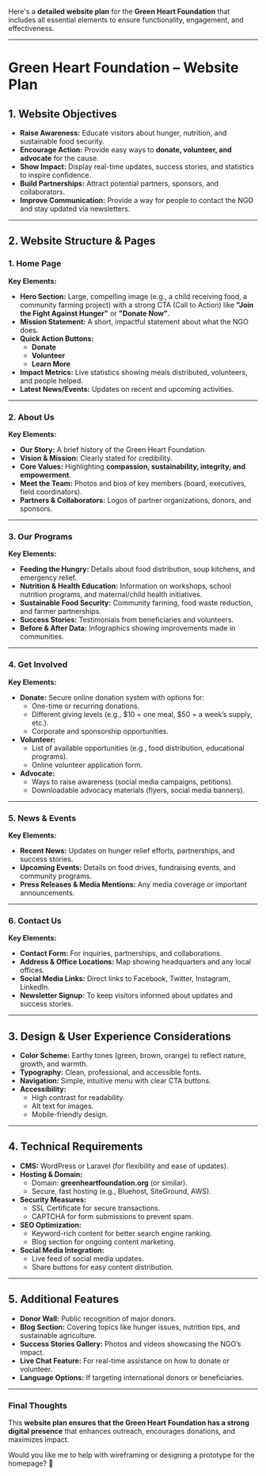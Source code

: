 Here's a **detailed website plan** for the **Green Heart Foundation** that includes all essential elements to ensure functionality, engagement, and effectiveness.  

---

# **Green Heart Foundation – Website Plan**  

## **1. Website Objectives**  
- **Raise Awareness:** Educate visitors about hunger, nutrition, and sustainable food security.  
- **Encourage Action:** Provide easy ways to **donate, volunteer, and advocate** for the cause.  
- **Show Impact:** Display real-time updates, success stories, and statistics to inspire confidence.  
- **Build Partnerships:** Attract potential partners, sponsors, and collaborators.  
- **Improve Communication:** Provide a way for people to contact the NGO and stay updated via newsletters.  

---

## **2. Website Structure & Pages**  

### **1. Home Page**  
**Key Elements:**  
- **Hero Section:** Large, compelling image (e.g., a child receiving food, a community farming project) with a strong CTA (Call to Action) like **"Join the Fight Against Hunger"** or **"Donate Now"**.  
- **Mission Statement:** A short, impactful statement about what the NGO does.  
- **Quick Action Buttons:**  
  - **Donate**  
  - **Volunteer**  
  - **Learn More**  
- **Impact Metrics:** Live statistics showing meals distributed, volunteers, and people helped.  
- **Latest News/Events:** Updates on recent and upcoming activities.  

---

### **2. About Us**  
**Key Elements:**  
- **Our Story:** A brief history of the Green Heart Foundation.  
- **Vision & Mission:** Clearly stated for credibility.  
- **Core Values:** Highlighting **compassion, sustainability, integrity, and empowerment**.  
- **Meet the Team:** Photos and bios of key members (board, executives, field coordinators).  
- **Partners & Collaborators:** Logos of partner organizations, donors, and sponsors.  

---

### **3. Our Programs**  
**Key Elements:**  
- **Feeding the Hungry:** Details about food distribution, soup kitchens, and emergency relief.  
- **Nutrition & Health Education:** Information on workshops, school nutrition programs, and maternal/child health initiatives.  
- **Sustainable Food Security:** Community farming, food waste reduction, and farmer partnerships.  
- **Success Stories:** Testimonials from beneficiaries and volunteers.  
- **Before & After Data:** Infographics showing improvements made in communities.  

---

### **4. Get Involved**  
**Key Elements:**  
- **Donate:** Secure online donation system with options for:  
  - One-time or recurring donations.  
  - Different giving levels (e.g., $10 = one meal, $50 = a week’s supply, etc.).  
  - Corporate and sponsorship opportunities.  
- **Volunteer:**  
  - List of available opportunities (e.g., food distribution, educational programs).  
  - Online volunteer application form.  
- **Advocate:**  
  - Ways to raise awareness (social media campaigns, petitions).  
  - Downloadable advocacy materials (flyers, social media banners).  

---

### **5. News & Events**  
**Key Elements:**  
- **Recent News:** Updates on hunger relief efforts, partnerships, and success stories.  
- **Upcoming Events:** Details on food drives, fundraising events, and community programs.  
- **Press Releases & Media Mentions:** Any media coverage or important announcements.  

---

### **6. Contact Us**  
**Key Elements:**  
- **Contact Form:** For inquiries, partnerships, and collaborations.  
- **Address & Office Locations:** Map showing headquarters and any local offices.  
- **Social Media Links:** Direct links to Facebook, Twitter, Instagram, LinkedIn.  
- **Newsletter Signup:** To keep visitors informed about updates and success stories.  

---

## **3. Design & User Experience Considerations**  
- **Color Scheme:** Earthy tones (green, brown, orange) to reflect nature, growth, and warmth.  
- **Typography:** Clean, professional, and accessible fonts.  
- **Navigation:** Simple, intuitive menu with clear CTA buttons.  
- **Accessibility:**  
  - High contrast for readability.  
  - Alt text for images.  
  - Mobile-friendly design.  

---

## **4. Technical Requirements**  
- **CMS:** WordPress or Laravel (for flexibility and ease of updates).  
- **Hosting & Domain:**  
  - Domain: **greenheartfoundation.org** (or similar).  
  - Secure, fast hosting (e.g., Bluehost, SiteGround, AWS).  
- **Security Measures:**  
  - SSL Certificate for secure transactions.  
  - CAPTCHA for form submissions to prevent spam.  
- **SEO Optimization:**  
  - Keyword-rich content for better search engine ranking.  
  - Blog section for ongoing content marketing.  
- **Social Media Integration:**  
  - Live feed of social media updates.  
  - Share buttons for easy content distribution.  

---

## **5. Additional Features**  
- **Donor Wall:** Public recognition of major donors.  
- **Blog Section:** Covering topics like hunger issues, nutrition tips, and sustainable agriculture.  
- **Success Stories Gallery:** Photos and videos showcasing the NGO’s impact.  
- **Live Chat Feature:** For real-time assistance on how to donate or volunteer.  
- **Language Options:** If targeting international donors or beneficiaries.  

---

### **Final Thoughts**  
This **website plan ensures that the Green Heart Foundation has a strong digital presence** that enhances outreach, encourages donations, and maximizes impact.  

Would you like me to help with wireframing or designing a prototype for the homepage? 🚀
